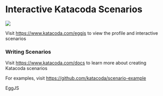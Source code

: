 # Interactive Katacoda Scenarios

[![](http://shields.katacoda.com/katacoda/eggjs/count.svg)](https://www.katacoda.com/eggjs "Get your profile on Katacoda.com")

Visit https://www.katacoda.com/eggjs to view the profile and interactive scenarios

### Writing Scenarios
Visit https://www.katacoda.com/docs to learn more about creating Katacoda scenarios

For examples, visit https://github.com/katacoda/scenario-example

EggJS